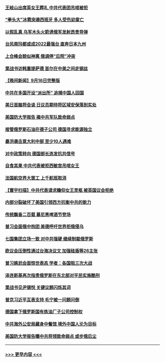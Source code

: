 #### [王岐山出席英女王葬礼 中共代表团吊唁被拒](../pages/prog202/a103530540.md?t=09171701) 
#### [“拳头大”冰雹突袭西班牙 多人受伤幼童亡](../pages/prog202/a103530551.md?t=09171701) 
#### [以假乱真 乌军木头火箭诱俄军发射昂贵导弹](../pages/prog202/a103530546.md?t=09171701) 
#### [台风南玛都或成2022最强台 直奔日本九州](../pages/prog202/a103530533.md?t=09171701) 
#### [上合峰会貌似神离 俄调停“后院”冲突](../pages/prog202/a103530513.md?t=09171701) 
#### [栗战书访韩重提萨德 首尔在中美之间走钢丝](../pages/prog202/a103530440.md?t=09171701) 
#### [【晚间新闻】9月16日完整版](../pages/prog202/a103530407.md?t=09171701) 
#### [中共在多国开设“派出所” 追捕中国人回国](../pages/prog202/a103530419.md?t=09171701) 
#### [美日首脑将会谈 日议员期待将区域安保落到实处](../pages/prog202/a103530290.md?t=09171701) 
#### [美国防大学报告 揭中共军队致命弱点](../pages/prog202/a103530288.md?t=09171701) 
#### [接管俄罗斯石油在德子公司 德国寻求能源独立](../pages/prog202/a103530283.md?t=09171701) 
#### [暴洪袭击意大利中部 至少10人遇难](../pages/prog202/a103530281.md?t=09171701) 
#### [对中政策转向 德国部长连发抗共信号](../pages/prog202/a103530279.md?t=09171701) 
#### [自食其果 中共代表被拒西敏宫吊唁女王](../pages/prog202/a103530277.md?t=09171701) 
#### [法国航空界大罢工 上千航班取消](../pages/prog202/a103530225.md?t=09171701) 
#### [【寰宇扫描】中共代表请求瞻仰女王灵柩 被英国议会拒绝](../pages/prog202/a103530138.md?t=09171701) 
#### [内部分裂破坏了美国引领西方抗衡中共的能力](../pages/prog202/a103530125.md?t=09171701) 
#### [传统飘香二百载 慕尼黑啤酒节登场](../pages/prog202/a103530045.md?t=09171701) 
#### [普习会面俄中抱团 美德呼吁世界拒俄侵乌](../pages/prog202/a103530067.md?t=09171701) 
#### [七国集团立场一致 对中共强硬 继续制裁俄罗斯](../pages/prog202/a103530031.md?t=09171701) 
#### [欧议会压倒性通过台海决议文 加强硅盾等26主张](../pages/prog202/a103530035.md?t=09171701) 
#### [普习尴尬会面惊世表态 学者：各国阻三次大战](../pages/prog202/a103530027.md?t=09171701) 
#### [泽连斯基再次指责俄罗斯在东北部对平民实施酷刑](../pages/prog202/a103530057.md?t=09171701) 
#### [栗战书见尹锡悦 关键议题闪烁其词](../pages/prog202/a103530029.md?t=09171701) 
#### [普京习近平互表支持 毛宁被一问题问倒](../pages/prog202/a103529922.md?t=09171701) 
#### [德国拿下俄罗斯国有炼油厂子公司控制权](../pages/prog202/a103529977.md?t=09171701) 
#### [中共海外公安局藏身中餐馆 境外中国人沦为目标](../pages/prog202/a103529780.md?t=09171701) 
#### [美国防大学报告曝中共将领致命弱点 或步俄后尘](../pages/prog202/a103529754.md?t=09171701) 

----
#### [ >>> 更早内容 <<< ](../indexes/prog202-earlier.md)
